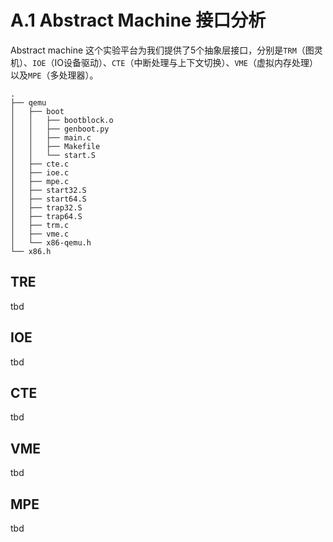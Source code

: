 # A.1 Abstract Machine 接口分析

Abstract machine 这个实验平台为我们提供了5个抽象层接口，分别是``TRM``（图灵机）、``IOE``（IO设备驱动）、``CTE``（中断处理与上下文切换）、``VME``（虚拟内存处理）以及``MPE``（多处理器）。

```
.
├── qemu
│   ├── boot
│   │   ├── bootblock.o
│   │   ├── genboot.py
│   │   ├── main.c
│   │   ├── Makefile
│   │   └── start.S
│   ├── cte.c
│   ├── ioe.c
│   ├── mpe.c
│   ├── start32.S
│   ├── start64.S
│   ├── trap32.S
│   ├── trap64.S
│   ├── trm.c
│   ├── vme.c
│   └── x86-qemu.h
└── x86.h
```

## TRE

tbd

## IOE

tbd

## CTE

tbd

## VME

tbd

## MPE

tbd

